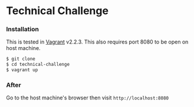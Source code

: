 # Technical Challenge

### Installation

This is tested in [Vagrant](https://www.vagrantup.com/) v2.2.3. This also requires port 8080 to be open on host machine.

```sh
$ git clone 
$ cd technical-challenge
$ vagrant up
```

### After

Go to the host machine's browser then visit `http://localhost:8080`

